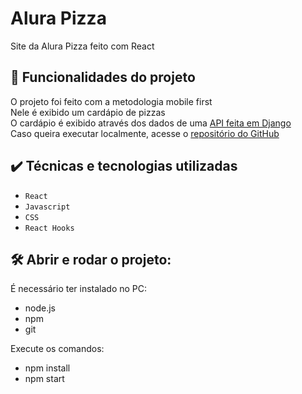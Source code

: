 # Alura Pizza

Site da Alura Pizza feito com React

## 🔨 Funcionalidades do projeto

O projeto foi feito com a metodologia mobile first  
Nele é exibido um cardápio de pizzas  
O cardápio é exibido através dos dados de uma <a href="https://drf-alura-pizza.herokuapp.com/">API feita em Django</a>  
Caso queira executar localmente, acesse o <a href="https://github.com/fehenriq/drf-alura-pizza">repositório do GitHub</a>  

## ✔️ Técnicas e tecnologias utilizadas

- `React`
- `Javascript`
- `CSS`
- `React Hooks`

## 🛠️ Abrir e rodar o projeto:

É necessário ter instalado no PC:
- node.js
- npm
- git

Execute os comandos:
- npm install
- npm start